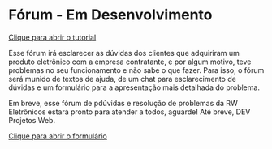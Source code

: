 # Fórum - Em Desenvolvimento

<a href="https://homura-san.github.io/Forum-de-Duvidas/tutorial">Clique para abrir o tutorial</a>

Esse fórum irá esclarecer as dúvidas dos clientes que adquiriram um produto eletrônico com a empresa contratante, e por algum motivo, teve problemas no seu funcionamento e não sabe o que fazer. Para isso, o fórum será munido de textos de ajuda, de um chat para esclarecimento de dúvidas e um formulário para a apresentação mais detalhada do problema.

Em breve, esse fórum de pdúvidas e resolução de problemas da RW Eletrônicos estará pronto para atender a todos, aguarde!
Até breve,
DEV Projetos Web.

<a href="https://homura-san.github.io/Forum-de-Duvidas/form">Clique para abrir o formulário</a>
